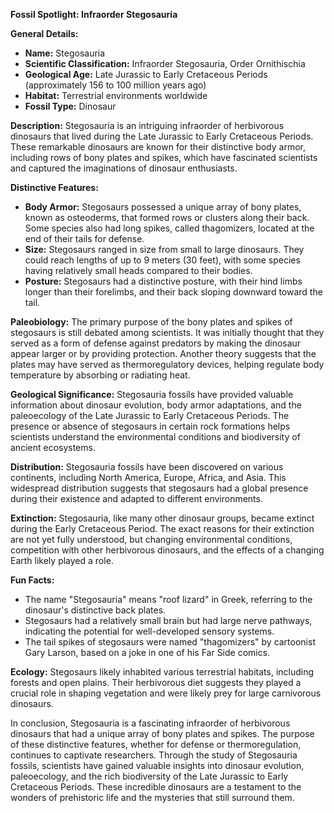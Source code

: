 **Fossil Spotlight: Infraorder Stegosauria**

**General Details:**
- **Name:** Stegosauria
- **Scientific Classification:** Infraorder Stegosauria, Order Ornithischia
- **Geological Age:** Late Jurassic to Early Cretaceous Periods (approximately 156 to 100 million years ago)
- **Habitat:** Terrestrial environments worldwide
- **Fossil Type:** Dinosaur

**Description:**
Stegosauria is an intriguing infraorder of herbivorous dinosaurs that lived during the Late Jurassic to Early Cretaceous Periods. These remarkable dinosaurs are known for their distinctive body armor, including rows of bony plates and spikes, which have fascinated scientists and captured the imaginations of dinosaur enthusiasts.

**Distinctive Features:**
- **Body Armor:** Stegosaurs possessed a unique array of bony plates, known as osteoderms, that formed rows or clusters along their back. Some species also had long spikes, called thagomizers, located at the end of their tails for defense.
- **Size:** Stegosaurs ranged in size from small to large dinosaurs. They could reach lengths of up to 9 meters (30 feet), with some species having relatively small heads compared to their bodies.
- **Posture:** Stegosaurs had a distinctive posture, with their hind limbs longer than their forelimbs, and their back sloping downward toward the tail.

**Paleobiology:**
The primary purpose of the bony plates and spikes of stegosaurs is still debated among scientists. It was initially thought that they served as a form of defense against predators by making the dinosaur appear larger or by providing protection. Another theory suggests that the plates may have served as thermoregulatory devices, helping regulate body temperature by absorbing or radiating heat.

**Geological Significance:**
Stegosauria fossils have provided valuable information about dinosaur evolution, body armor adaptations, and the paleoecology of the Late Jurassic to Early Cretaceous Periods. The presence or absence of stegosaurs in certain rock formations helps scientists understand the environmental conditions and biodiversity of ancient ecosystems.

**Distribution:**
Stegosauria fossils have been discovered on various continents, including North America, Europe, Africa, and Asia. This widespread distribution suggests that stegosaurs had a global presence during their existence and adapted to different environments.

**Extinction:**
Stegosauria, like many other dinosaur groups, became extinct during the Early Cretaceous Period. The exact reasons for their extinction are not yet fully understood, but changing environmental conditions, competition with other herbivorous dinosaurs, and the effects of a changing Earth likely played a role.

**Fun Facts:**
- The name "Stegosauria" means "roof lizard" in Greek, referring to the dinosaur's distinctive back plates.
- Stegosaurs had a relatively small brain but had large nerve pathways, indicating the potential for well-developed sensory systems.
- The tail spikes of stegosaurs were named "thagomizers" by cartoonist Gary Larson, based on a joke in one of his Far Side comics.

**Ecology:**
Stegosaurs likely inhabited various terrestrial habitats, including forests and open plains. Their herbivorous diet suggests they played a crucial role in shaping vegetation and were likely prey for large carnivorous dinosaurs.

In conclusion, Stegosauria is a fascinating infraorder of herbivorous dinosaurs that had a unique array of bony plates and spikes. The purpose of these distinctive features, whether for defense or thermoregulation, continues to captivate researchers. Through the study of Stegosauria fossils, scientists have gained valuable insights into dinosaur evolution, paleoecology, and the rich biodiversity of the Late Jurassic to Early Cretaceous Periods. These incredible dinosaurs are a testament to the wonders of prehistoric life and the mysteries that still surround them.